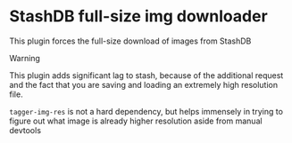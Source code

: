 # StashDB full-size img downloader

This plugin forces the full-size download of images from StashDB

> [!WARNING]
> This plugin adds significant lag to stash, because of the additional request and the fact that you are saving and loading an extremely high resolution file.

`tagger-img-res` is not a hard dependency, but helps immensely in trying to figure out what image is already higher resolution aside from manual devtools